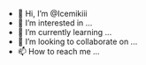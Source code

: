 - 👋 Hi, I’m @Icemikiii
- 👀 I’m interested in ...
- 🌱 I’m currently learning ...
- 💞️ I’m looking to collaborate on ...
- 📫 How to reach me ...

<!---
Icemikiii/Icemikiii is a ✨ special ✨ repository because its `README.md` (this file) appears on your GitHub profile.
You can click the Preview link to take a look at your changes.
--->

